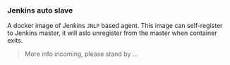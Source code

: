 ### Jenkins auto slave

A docker image of Jenkins `JNLP` based agent. This image can self-register to Jenkins master, it will aslo unregister from the master when container exits.

> More info incoming, please stand by ...